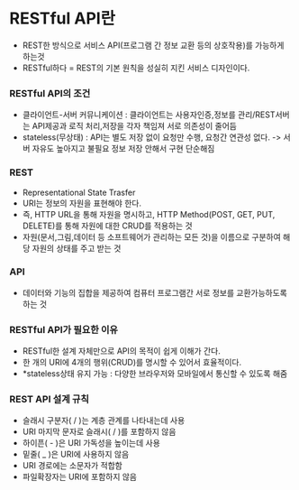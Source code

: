 # RESTful API란
- REST한 방식으로 서비스 API(프로그램 간 정보 교환 등의 상호작용)를 가능하게 하는것
- RESTful하다 = REST의 기본 원칙을 성실히 지킨 서비스 디자인이다.

### RESTful API의 조건
- 클라이언트-서버 커뮤니케이션 : 클라이언트는 사용자인증,정보를 관리/REST서버는 API제공과 로직 처리,저장을 각자 책임져 서로 의존성이 줄어듬
- stateless(무상태) : API는 별도 저장 없이 요청만 수행, 요청간 연관성 없다. -> 서버 자유도 높아지고 불필요 정보 저장 안해서 구현 단순해짐

### REST
- Representational State Trasfer
- URI는 정보의 자원을 표현해야 한다.
- 즉, HTTP URL을 통해 자원을 명시하고, HTTP Method(POST, GET, PUT, DELETE)를 통해 자원에 대한 CRUD를 적용하는 것
- 자원(문서,그림,데이터 등 소프트웨어가 관리하는 모든 것)을 이름으로 구분하여 해당 자원의 상태를 주고 받는 것

### API
- 데이터와 기능의 집합을 제공하여 컴퓨터 프로그램간 서로 정보를 교환가능하도록 하는 것

### RESTful API가 필요한 이유
- RESTful한 설계 자체만으로 API의 목적이 쉽게 이해가 간다.
- 한 개의 URI에 4개의 행위(CRUD)를 명시할 수 있어서 효율적이다.
- *stateless상태 유지 가능 : 다양한 브라우저와 모바일에서 통신할 수 있도록 해줌
  

### REST API 설계 규칙
- 슬래시 구분자( / )는 계층 관계를 나타내는데 사용
- URI 마지막 문자로 슬래시( / )를 포함하지 않음
- 하이픈( - )은 URI 가독성을 높이는데 사용
- 밑줄( _ )은 URI에 사용하지 않음
- URI 경로에는 소문자가 적합함
- 파일확장자는 URI에 포함하지 않음
